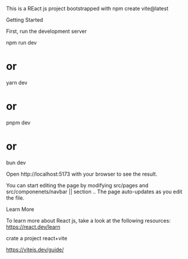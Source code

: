
This is a REact js  project bootstrapped with npm create vite@latest

Getting Started

First, run the development server

npm run dev
# or
yarn dev
# or
pnpm dev
# or
bun dev

Open http://localhost:5173  with your browser to see the result.

You can start editing the page by modifying src/pages and src/componenets/navbar || section .. The page auto-updates as you edit the file.

Learn More


To learn more about React js, take a look at the following resources:
https://react.dev/learn

crate a project react+vite 

https://vitejs.dev/guide/
